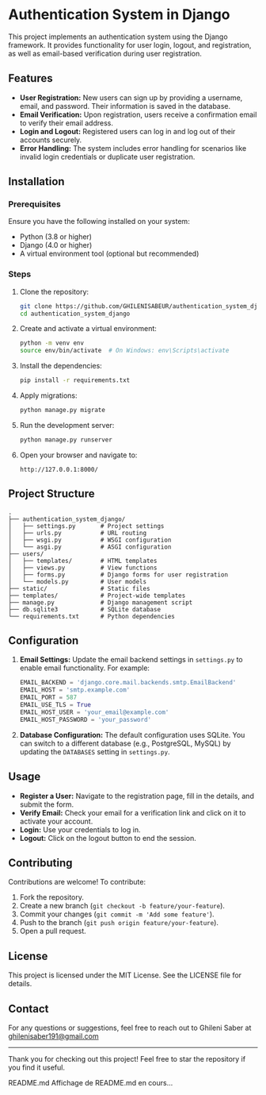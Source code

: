 # Authentication System in Django

This project implements an authentication system using the Django framework. It provides functionality for user login, logout, and registration, as well as email-based verification during user registration.

## Features

- **User Registration:** New users can sign up by providing a username, email, and password. Their information is saved in the database.
- **Email Verification:** Upon registration, users receive a confirmation email to verify their email address.
- **Login and Logout:** Registered users can log in and log out of their accounts securely.
- **Error Handling:** The system includes error handling for scenarios like invalid login credentials or duplicate user registration.

## Installation

### Prerequisites

Ensure you have the following installed on your system:

- Python (3.8 or higher)
- Django (4.0 or higher)
- A virtual environment tool (optional but recommended)

### Steps

1. Clone the repository:

   ```bash
   git clone https://github.com/GHILENISABEUR/authentication_system_django.git
   cd authentication_system_django
   ```

2. Create and activate a virtual environment:

   ```bash
   python -m venv env
   source env/bin/activate  # On Windows: env\Scripts\activate
   ```

3. Install the dependencies:

   ```bash
   pip install -r requirements.txt
   ```

4. Apply migrations:

   ```bash
   python manage.py migrate
   ```

5. Run the development server:

   ```bash
   python manage.py runserver
   ```

6. Open your browser and navigate to:

   ```
   http://127.0.0.1:8000/
   ```

## Project Structure

```
.
├── authentication_system_django/
│   ├── settings.py       # Project settings
│   ├── urls.py           # URL routing
│   ├── wsgi.py           # WSGI configuration
│   └── asgi.py           # ASGI configuration
├── users/
│   ├── templates/        # HTML templates
│   ├── views.py          # View functions
│   ├── forms.py          # Django forms for user registration
│   └── models.py         # User models
├── static/               # Static files
├── templates/            # Project-wide templates
├── manage.py             # Django management script
├── db.sqlite3            # SQLite database
└── requirements.txt      # Python dependencies
```

## Configuration

1. **Email Settings:** Update the email backend settings in `settings.py` to enable email functionality. For example:

   ```python
   EMAIL_BACKEND = 'django.core.mail.backends.smtp.EmailBackend'
   EMAIL_HOST = 'smtp.example.com'
   EMAIL_PORT = 587
   EMAIL_USE_TLS = True
   EMAIL_HOST_USER = 'your_email@example.com'
   EMAIL_HOST_PASSWORD = 'your_password'
   ```

2. **Database Configuration:** The default configuration uses SQLite. You can switch to a different database (e.g., PostgreSQL, MySQL) by updating the `DATABASES` setting in `settings.py`.

## Usage

- **Register a User:** Navigate to the registration page, fill in the details, and submit the form.
- **Verify Email:** Check your email for a verification link and click on it to activate your account.
- **Login:** Use your credentials to log in.
- **Logout:** Click on the logout button to end the session.

## Contributing

Contributions are welcome! To contribute:

1. Fork the repository.
2. Create a new branch (`git checkout -b feature/your-feature`).
3. Commit your changes (`git commit -m 'Add some feature'`).
4. Push to the branch (`git push origin feature/your-feature`).
5. Open a pull request.

## License

This project is licensed under the MIT License. See the LICENSE file for details.

## Contact

For any questions or suggestions, feel free to reach out to Ghileni Saber at ghilenisaber191@gmail.com

---

Thank you for checking out this project! Feel free to star the repository if you find it useful.

README.md
Affichage de README.md en cours...
